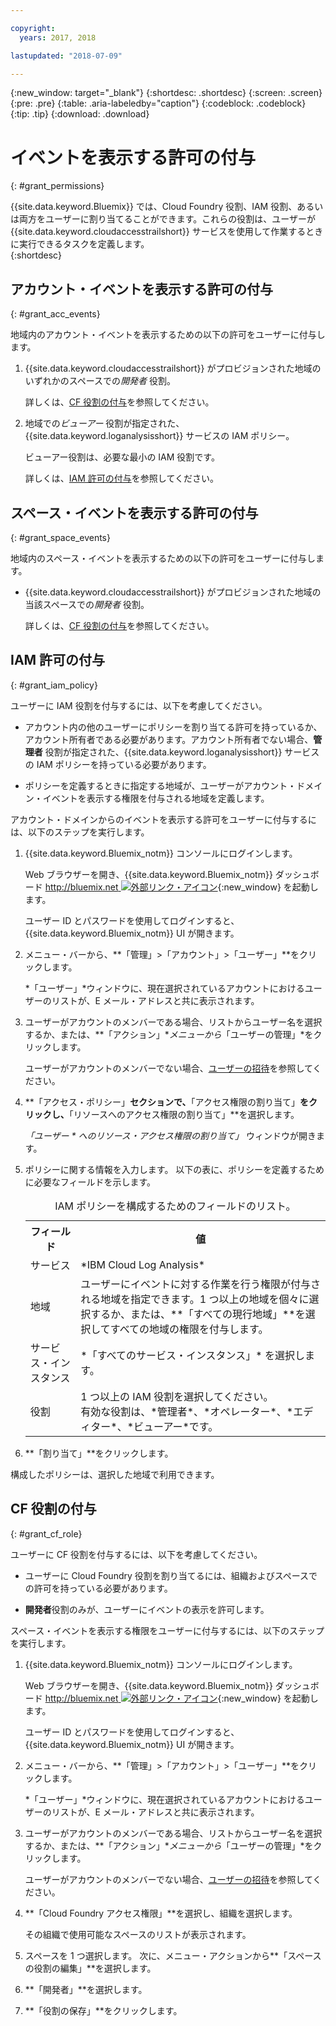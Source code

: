```yaml
---

copyright:
  years: 2017, 2018

lastupdated: "2018-07-09"

---
```


{:new_window: target="_blank"}
{:shortdesc: .shortdesc}
{:screen: .screen}
{:pre: .pre}
{:table: .aria-labeledby="caption"}
{:codeblock: .codeblock}
{:tip: .tip}
{:download: .download}


# イベントを表示する許可の付与
{: #grant_permissions}

{{site.data.keyword.Bluemix}} では、Cloud Foundry 役割、IAM 役割、あるいは両方をユーザーに割り当てることができます。これらの役割は、ユーザーが {{site.data.keyword.cloudaccesstrailshort}} サービスを使用して作業するときに実行できるタスクを定義します。  
{:shortdesc}

## アカウント・イベントを表示する許可の付与
{: #grant_acc_events}

地域内のアカウント・イベントを表示するための以下の許可をユーザーに付与します。

1. {{site.data.keyword.cloudaccesstrailshort}} がプロビジョンされた地域のいずれかのスペースでの*開発者* 役割。 

    詳しくは、[CF 役割の付与](/docs/services/cloud-activity-tracker/how-to/grant_permissions.html#grant_cf_role)を参照してください。

2. 地域での*ビューアー* 役割が指定された、{{site.data.keyword.loganalysisshort}} サービスの IAM ポリシー。 

    ビューアー役割は、必要な最小の IAM 役割です。 
	
	詳しくは、[IAM 許可の付与](/docs/services/cloud-activity-tracker/how-to/grant_permissions.html#grant_iam_policy)を参照してください。


## スペース・イベントを表示する許可の付与
{: #grant_space_events}

地域内のスペース・イベントを表示するための以下の許可をユーザーに付与します。

* {{site.data.keyword.cloudaccesstrailshort}} がプロビジョンされた地域の当該スペースでの*開発者* 役割。 

    詳しくは、[CF 役割の付与](/docs/services/cloud-activity-tracker/how-to/grant_permissions.html#grant_cf_role)を参照してください。


## IAM 許可の付与
{: #grant_iam_policy}

ユーザーに IAM 役割を付与するには、以下を考慮してください。

* アカウント内の他のユーザーにポリシーを割り当てる許可を持っているか、アカウント所有者である必要があります。アカウント所有者でない場合、**管理者** 役割が指定された、{{site.data.keyword.loganalysisshort}} サービスの IAM ポリシーを持っている必要があります。

* ポリシーを定義するときに指定する地域が、ユーザーがアカウント・ドメイン・イベントを表示する権限を付与される地域を定義します。

アカウント・ドメインからのイベントを表示する許可をユーザーに付与するには、以下のステップを実行します。

1. {{site.data.keyword.Bluemix_notm}} コンソールにログインします。

    Web ブラウザーを開き、{{site.data.keyword.Bluemix_notm}} ダッシュボード [http://bluemix.net ![外部リンク・アイコン](../../../icons/launch-glyph.svg "外部リンク・アイコン")](http://bluemix.net){:new_window} を起動します。
	
	ユーザー ID とパスワードを使用してログインすると、{{site.data.keyword.Bluemix_notm}} UI が開きます。

2. メニュー・バーから、**「管理」>「アカウント」>「ユーザー」**をクリックします。 

    *「ユーザー」*ウィンドウに、現在選択されているアカウントにおけるユーザーのリストが、E メール・アドレスと共に表示されます。
	
3. ユーザーがアカウントのメンバーである場合、リストからユーザー名を選択するか、または、**「アクション」**メニューから*「ユーザーの管理」*をクリックします。

    ユーザーがアカウントのメンバーでない場合、[ユーザーの招待](/docs/iam/iamuserinv.html#iamuserinv)を参照してください。

4. **「アクセス・ポリシー」**セクションで、**「アクセス権限の割り当て」**をクリックし、**「リソースへのアクセス権限の割り当て」**を選択します。

    *「ユーザー * へのリソース・アクセス権限の割り当て」* ウィンドウが開きます。

5. ポリシーに関する情報を入力します。 以下の表に、ポリシーを定義するために必要なフィールドを示します。 

    <table>
	  <caption>IAM ポリシーを構成するためのフィールドのリスト。</caption>
	  <tr>
	    <th>フィールド</th>
		<th>値</th>
	  </tr>
	  <tr>
	    <td>サービス</td>
		<td>*IBM Cloud Log Analysis*</td>
	  </tr>	  
	  <tr>
	    <td>地域</td>
		<td>ユーザーにイベントに対する作業を行う権限が付与される地域を指定できます。1 つ以上の地域を個々に選択するか、または、**「すべての現行地域」**を選択してすべての地域の権限を付与します。</td>
	  </tr>
	  <tr>
	    <td>サービス・インスタンス</td>
		<td>*「すべてのサービス・インスタンス」* を選択します。</td>
	  </tr>
	  <tr>
	    <td>役割</td>
		<td>1 つ以上の IAM 役割を選択してください。 <br>有効な役割は、*管理者*、*オペレーター*、*エディター*、*ビューアー*です。 </td>
	  </tr>
     </table>
	
6. **「割り当て」**をクリックします。
	
構成したポリシーは、選択した地域で利用できます。 


## CF 役割の付与
{: #grant_cf_role}

ユーザーに CF 役割を付与するには、以下を考慮してください。

* ユーザーに Cloud Foundry 役割を割り当てるには、組織およびスペースでの許可を持っている必要があります。 

* **開発者**役割のみが、ユーザーにイベントの表示を許可します。

スペース・イベントを表示する権限をユーザーに付与するには、以下のステップを実行します。

1. {{site.data.keyword.Bluemix_notm}} コンソールにログインします。

    Web ブラウザーを開き、{{site.data.keyword.Bluemix_notm}} ダッシュボード [http://bluemix.net ![外部リンク・アイコン](../../../icons/launch-glyph.svg "外部リンク・アイコン")](http://bluemix.net){:new_window} を起動します。
	
	ユーザー ID とパスワードを使用してログインすると、{{site.data.keyword.Bluemix_notm}} UI が開きます。

2. メニュー・バーから、**「管理」>「アカウント」>「ユーザー」**をクリックします。 

    *「ユーザー」*ウィンドウに、現在選択されているアカウントにおけるユーザーのリストが、E メール・アドレスと共に表示されます。
	
3. ユーザーがアカウントのメンバーである場合、リストからユーザー名を選択するか、または、**「アクション」**メニューから*「ユーザーの管理」*をクリックします。

    ユーザーがアカウントのメンバーでない場合、[ユーザーの招待](/docs/iam/iamuserinv.html#iamuserinv)を参照してください。

4. **「Cloud Foundry アクセス権限」**を選択し、組織を選択します。

    その組織で使用可能なスペースのリストが表示されます。

5. スペースを 1 つ選択します。 次に、メニュー・アクションから**「スペースの役割の編集」**を選択します。

6. **「開発者」**を選択します。
	
7. **「役割の保存」**をクリックします。




